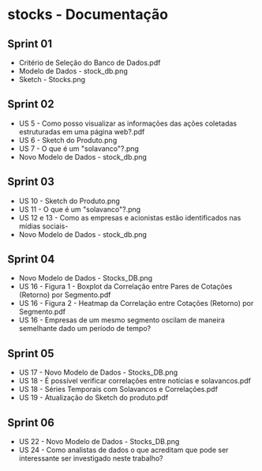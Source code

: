 ﻿# stocks - Documentação

## Sprint 01

 * Critério de Seleção do Banco de Dados.pdf
 * Modelo de Dados - stock_db.png
 * Sketch - Stocks.png

## Sprint 02

 * US 5 - Como posso visualizar as informações das ações coletadas estruturadas em uma página web?.pdf
 * US 6 - Sketch do Produto.png
 * US 7 - O que é um "solavanco"?.png
 * Novo Modelo de Dados - stock_db.png

## Sprint 03

 * US 10 - Sketch do Produto.png
 * US 11 - O que é um "solavanco"?.png
 * US 12 e 13 - Como as empresas e acionistas estão identificados nas mídias sociais-
 * Novo Modelo de Dados - stock_db.png

## Sprint 04

 * Novo Modelo de Dados - Stocks_DB.png
 * US 16 - Figura 1 - Boxplot da Correlação entre Pares de Cotações (Retorno) por Segmento.pdf
 * US 16 - Figura 2 - Heatmap da Correlação entre Cotações (Retorno) por Segmento.pdf
 * US 16 - Empresas de um mesmo segmento oscilam de maneira semelhante dado um período de tempo?

## Sprint 05

 * US 17 - Novo Modelo de Dados - Stocks_DB.png
 * US 18 - É possível verificar correlações entre notícias e solavancos.pdf
 * US 18 - Séries Temporais com Solavancos e Correlações.pdf
 * US 19 - Atualização do Sketch do produto.pdf

## Sprint 06

 * US 22 - Novo Modelo de Dados - Stocks_DB.png
 * US 24 - Como analistas de dados o que acreditam que pode ser interessante ser investigado neste trabalho?
